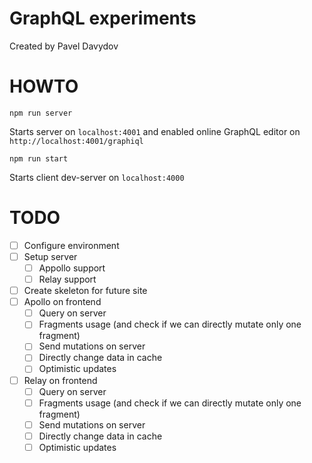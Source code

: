 # GraphQL experiments

Created by Pavel Davydov

# HOWTO

```
npm run server
```
Starts server on `localhost:4001` and enabled online GraphQL editor on `http://localhost:4001/graphiql`

```
npm run start
```
Starts client dev-server on `localhost:4000`

# TODO

- [ ] Configure environment
- [ ] Setup server
  - [ ] Appollo support
  - [ ] Relay support
- [ ] Create skeleton for future site
- [ ] Apollo on frontend
  - [ ] Query on server
  - [ ] Fragments usage (and check if we can directly mutate only one fragment)
  - [ ] Send mutations on server
  - [ ] Directly change data in cache
  - [ ] Optimistic updates
- [ ] Relay on frontend
  - [ ] Query on server
  - [ ] Fragments usage (and check if we can directly mutate only one fragment)
  - [ ] Send mutations on server
  - [ ] Directly change data in cache
  - [ ] Optimistic updates
